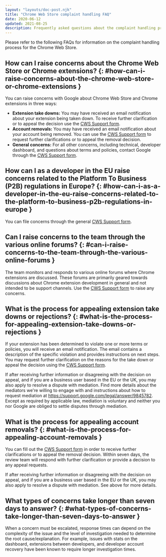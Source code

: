 ```yaml
---
layout: "layouts/doc-post.njk"
title: "Chrome Web Store complaint handling FAQ"
date: 2020-06-12
updated: 2021-08-25
description: Frequently asked questions about the complaint handling process for the Chrome Web Store.
---
```


Please refer to the following FAQs for information on the complaint handling process for the Chrome
Web Store.

## How can I raise concerns about the Chrome Web Store or Chrome extensions? {: #how-can-i-raise-concerns-about-the-chrome-web-store-or-chrome-extensions }

You can raise concerns with Google about Chrome Web Store and Chrome extensions in three ways:

- **Extension take downs:** You may have received an email notification about your extension being taken
  down. To receive further clarification or to appeal the decision use the [CWS Support form][cws-support-form].
- **Account removals:** You may have received an email notification about your account being removed. You can use the [CWS Support form][cws-support-form] to request further
  clarifications or to appeal the removal decision.
- **General concerns:** For all other concerns, including technical, developer dashboard, and questions about terms
  and policies, contact Google through the [CWS Support form][cws-support-form].

## How can I as a developer in the EU raise concerns related to the Platform To Business (P2B) regulations in Europe? {: #how-can-i-as-a-developer-in-the-eu-raise-concerns-related-to-the-platform-to-business-p2b-regulations-in-europe }

You can file concerns through the general [CWS Support form][cws-support-form].

## Can I raise concerns to the team through the various online forums? {: #can-i-raise-concerns-to-the-team-through-the-various-online-forums }

The team monitors and responds to various online forums where Chrome extensions are discussed. These forums
are primarily geared towards discussions about Chrome extension development in general and not intended to be
support channels. Use the [CWS Support form][cws-support-form] to raise any concerns.

## What is the process for appealing extension take downs or rejections? {: #what-is-the-process-for-appealing-extension-take-downs-or-rejections }

If your extension has been determined to violate one or more terms or policies, you will receive an
email notification. The email contains a description of the specific violation and provides
instructions on next steps. You may request further clarification on the reasons for the take down
or appeal the decision using the [CWS Support form][cws-support-form].

If after receiving further information or disagreeing with the decision on appeal, and if you are a
business user based in the EU or the UK, you may also apply to resolve a dispute with mediation.
Find more details about the mediators we're willing to engage with and instructions about how to
request mediation at https://support.google.com/legal/answer/9845782. Except as required by
applicable law, mediation is voluntary and neither you nor Google are obliged to settle disputes
through mediation.

## What is the process for appealing account removals? {: #what-is-the-process-for-appealing-account-removals }

You can fill out the [CWS Support form][cws-support-form] in order to receive
further clarifications or to appeal the removal decision. Within seven days, the review team will
respond with further clarification or provide a decision to any appeal requests.

If after receiving further information or disagreeing with the decision on appeal, and if you are a
business user based in the EU or the UK, you may also apply to resolve a dispute with mediation. See
above for more details.

## What types of concerns take longer than seven days to answer? {: #what-types-of-concerns-take-longer-than-seven-days-to-answer }

When a concern must be escalated, response times can depend on the complexity of the issue and the
level of investigation needed to determine the root cause/explanation. For example, issues with
stats on the dashboard, extensions between developers, and developer account recovery have been
known to require longer investigation times.

[cws-support-form]: https://support.google.com/chrome_webstore/contact/one_stop_support
